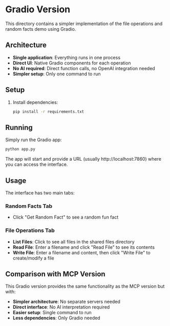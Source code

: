 # Gradio Version

This directory contains a simpler implementation of the file operations and random facts demo using Gradio.

## Architecture

- **Single application**: Everything runs in one process
- **Direct UI**: Native Gradio components for each operation
- **No AI required**: Direct function calls, no OpenAI integration needed
- **Simpler setup**: Only one command to run

## Setup

1. Install dependencies:
   ```bash
   pip install -r requirements.txt
   ```

## Running

Simply run the Gradio app:
```bash
python app.py
```

The app will start and provide a URL (usually http://localhost:7860) where you can access the interface.

## Usage

The interface has two main tabs:

### Random Facts Tab
- Click "Get Random Fact" to see a random fun fact

### File Operations Tab
- **List Files**: Click to see all files in the shared files directory
- **Read File**: Enter a filename and click "Read File" to see its contents
- **Write File**: Enter a filename and content, then click "Write File" to create/modify a file

## Comparison with MCP Version

This Gradio version provides the same functionality as the MCP version but with:
- **Simpler architecture**: No separate servers needed
- **Direct interface**: No AI interpretation required
- **Easier setup**: Single command to run
- **Less dependencies**: Only Gradio needed 
